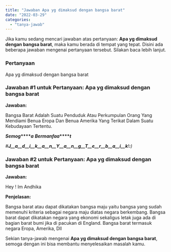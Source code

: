 ```yaml
---
title: "Jawaban Apa yg dimaksud dengan bangsa barat"
date: "2022-03-29"
categories: 
  - "tanya-jawab"
---
```


Jika kamu sedang mencari jawaban atas pertanyaan: **Apa yg dimaksud dengan bangsa barat**, maka kamu berada di tempat yang tepat. Disini ada beberapa jawaban mengenai pertanyaan tersebut. Silakan baca lebih lanjut.

### Pertanyaan

Apa yg dimaksud dengan bangsa barat

### Jawaban #1 untuk Pertanyaan: Apa yg dimaksud dengan bangsa barat

**Jawaban:**

Bangsa Barat Adalah Suatu Penduduk Atau Perkumpulan Orang Yang Mendiami Benua Eropa Dan Benua Amerika Yang Terikat Dalam Suatu Kebudayaan Tertentu.

**_S_****_e_****_m_****_o_****_g_****_a_** **_B_****_e_****_r_****_m_****_a_****_n_****_f_****_a_****_a_****_t_**

_#__J__a__d__i__k__a__n__Y__a__n__g__T__e__r__b__a__i__k__!__:__)_

### Jawaban #2 untuk Pertanyaan: Apa yg dimaksud dengan bangsa barat

**Jawaban:**

Hey ! Im Andhika

**Penjelasan:**

Bangsa barat atau dapat dikatakan bangsa maju yaitu bangsa yang sudah memenuhi kriteria sebagai negara maju diatas negara berkembang. Bangsa barat dapat dikatakan negara yang ekonomi sekaligus letak juga ada di bagian barat bumi jika di pacukan di England. Bangsa barat termasuk negara Eropa, Amerika, Dll

Sekian tanya-jawab mengenai **Apa yg dimaksud dengan bangsa barat**, semoga dengan ini bisa membantu menyelesaikan masalah kamu.
